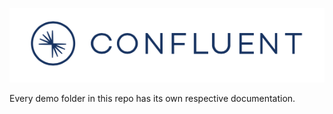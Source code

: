 ![image](images/confluent-logo-300-2.png)

Every demo folder in this repo has its own respective documentation.
